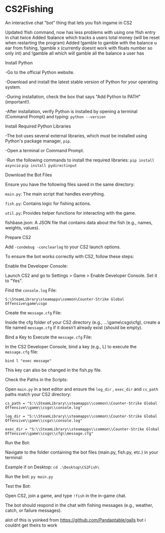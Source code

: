 # CS2Fishing
An interactive chat "bot" thing that lets you fish ingame in CS2


Updated !fish command, now has less problems with using one !fish entry in chat twice
Added !balance which tracks a users total money (will be reset when restarting the program)
Added !gamble to gamble with the balance u ear from fishing, !gamble x (currently doesnt work with floats number so only int) and !gamble all which will gamble all the balance a user has



Install Python

-Go to the official Python website.

-Download and install the latest stable version of Python for your operating system.

-During installation, check the box that says "Add Python to PATH" (important!).

-After installation, verify Python is installed by opening a terminal (Command Prompt) and typing:
```python --version```



Install Required Python Libraries

-The bot uses several external libraries, which must be installed using Python's package manager, ```pip```.

-Open a terminal or Command Prompt.

-Run the following commands to install the required libraries:
```pip install asyncio```
```pip install pydirectinput```



Download the Bot Files

Ensure you have the following files saved in the same directory:

```main.py```: The main script that handles everything.

```fish.py```: Contains logic for fishing actions.

```util.py```: Provides helper functions for interacting with the game.

fishbase.json: A JSON file that contains data about the fish (e.g., names, weights, values).



Prepare CS2

Add ```-condebug -conclearlog``` to your CS2 launch options.

To ensure the bot works correctly with CS2, follow these steps:

Enable the Developer Console:

Launch CS2 and go to Settings > Game > Enable Developer Console. Set it to "Yes".

Find the ```console.log``` File:

```S:\SteamLibrary\steamapps\common\Counter-Strike Global Offensive\game\csgo```

Create the ```message.cfg``` File:

Inside the cfg folder of your CS2 directory (e.g., ...\game\csgo\cfg), create a file named ```message.cfg``` if it doesn’t already exist (should be empty).

Bind a Key to Execute the ```message.cfg``` File:

In the CS2 Developer Console, bind a key (e.g., L) to execute the ```message.cfg``` file:

```bind l "exec message"```

This key can also be changed in the fish.py file.



Check the Paths in the Scripts:

Open ```main.py``` in a text editor and ensure the ```log_dir``` , ```exec_dir``` and ```cs_path``` paths match your CS2 directory:

```cs_path = "S:\\SteamLibrary\\steamapps\\common\\Counter-Strike Global Offensive\\game\\csgo\\console.log" ```

```log_dir = "S:\\SteamLibrary\\steamapps\\common\\Counter-Strike Global Offensive\\game\\csgo\\console.log" ```

```exec_dir = "S:\\SteamLibrary\\steamapps\\common\\Counter-Strike Global Offensive\\game\\csgo\\cfg\\message.cfg" ```



Run the Bot:

Navigate to the folder containing the bot files (main.py, fish.py, etc.) in your terminal:

Example if on Desktop: ```cd .\Desktop\CS2Fish\```

Run the bot: ```py main.py```



Test the Bot:

Open CS2, join a game, and type ```!fish``` in the in-game chat.

The bot should respond in the chat with fishing messages (e.g., weather, catch, or failure messages).

alot of this is yoinked from https://github.com/Pandaptable/galls but i couldnt get theirs to work 
